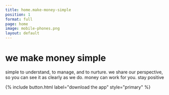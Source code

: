 ```yaml
---
title: home.make-money-simple
position: 1
format: full
page: home
image: mobile-phones.png
layout: default
---
```


# we make money simple
simple to understand, to manage, and to nurture. we share our perspective, so you can see it as clearly as 
we do. money can work for you. stay positive

{% include button.html label="download the app" style="primary" %}

